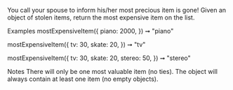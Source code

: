 You call your spouse to inform his/her most precious item is gone! Given an object of stolen items, return the most expensive item on the list.

Examples
mostExpensiveItem({
  piano: 2000,
}) ➞ "piano"

mostExpensiveItem({
  tv: 30,
  skate: 20,
}) ➞ "tv"

mostExpensiveItem({
  tv: 30,
  skate: 20,
  stereo: 50,
}) ➞ "stereo"

Notes
There will only be one most valuable item (no ties).
The object will always contain at least one item (no empty objects).